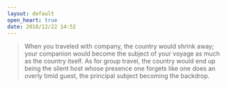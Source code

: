 ```yaml
---
layout: default
open_heart: true
date: 2018/12/22 14:52
---
```


> When you traveled with company, the country would shrink away; your companion would become the subject of your voyage as much as the country itself. As for group travel, the country would end up being the silent host whose presence one forgets like one does an overly timid guest, the principal subject becoming the backdrop.
